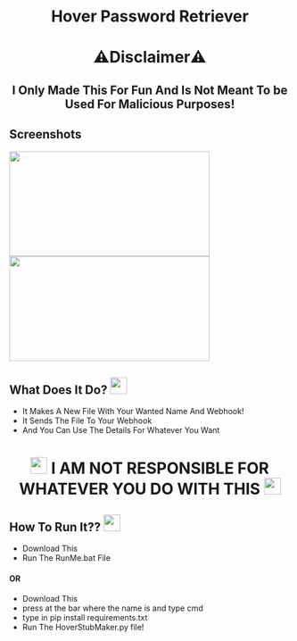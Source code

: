 
# <h1 align="center">Hover Password Retriever</h1>
## <h1 align="center">⚠️Disclaimer⚠️</h1>
<h2 align="center">I  Only Made This For Fun And Is Not Meant To be Used For Malicious Purposes!</h2>

## Screenshots

<s align="left">
  <img src="https://cdn.discordapp.com/attachments/1025714624810717207/1033422572769001502/unknown.png" height="188" width="359">
</s>

 <s align="right">
  <img src="https://cdn.discordapp.com/attachments/1025714624810717207/1033422770110996580/unknown.png" height="188" width="359">
</s>

## What Does It Do?  <img src="https://cdn3.emoji.gg/emojis/7073-hmmm.png" width="30px"/>
</h1>

- It Makes A New File With Your Wanted Name And Webhook!
- It Sends The File To Your Webhook
- And You Can Use The Details For Whatever You Want
<h1 align="center"><img src="https://cdn3.emoji.gg/emojis/9707-achtungicon.png" width="30px"/> I AM NOT RESPONSIBLE FOR WHATEVER YOU DO WITH THIS <img src="https://cdn3.emoji.gg/emojis/9707-achtungicon.png" width="30px"/></h1>

## How To Run It?? <img src="https://cdn3.emoji.gg/emojis/5438-skull-think.png" width="30px"/>
- Download This
- Run The RunMe.bat File
#### OR
- Download This
- press at the bar where the name is and type cmd
- type in pip install requirements.txt
- Run The HoverStubMaker.py file!
